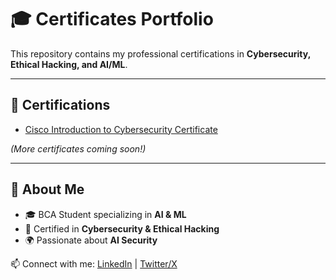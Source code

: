 # 🎓 Certificates Portfolio  

This repository contains my professional certifications in **Cybersecurity, Ethical Hacking, and AI/ML**.  

---

## 📜 Certifications  

- [Cisco Introduction to Cybersecurity Certificate](./Introduction_to_Cybersecurity_certificate_atul-chieff60-gmail-com_d7e31d7c-5052-40f5-b478-aac43499875b%20(1).pdf)  

*(More certificates coming soon!)*  

---

## 📌 About Me  
- 🎓 BCA Student specializing in **AI & ML**  
- 🔐 Certified in **Cybersecurity & Ethical Hacking**  
- 🌍 Passionate about **AI Security**  

📫 Connect with me: [LinkedIn](https://www.linkedin.com/in/atuli93/) | [Twitter/X](https://x.com/Chief_atul)  

